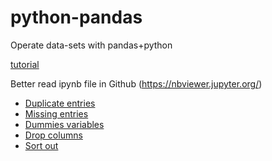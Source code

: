 # python-pandas
Operate data-sets with pandas+python

[tutorial](https://nbviewer.jupyter.org/github/justmarkham/pandas-videos/blob/master/pandas.ipynb)

Better read ipynb file in Github (https://nbviewer.jupyter.org/)

* [Duplicate entries](https://nbviewer.jupyter.org/github/yujuezhao/python-pandas/blob/master/Duplicate%20entries.ipynb)
* [Missing entries](https://nbviewer.jupyter.org/github/yujuezhao/python-pandas/blob/master/Missing%20entries.ipynb)
* [Dummies variables](https://nbviewer.jupyter.org/github/yujuezhao/python-pandas/blob/master/Dummies%20variables.ipynb)
* [Drop columns](https://nbviewer.jupyter.org/github/yujuezhao/python-pandas/blob/master/Drop.ipynb)
* [Sort out](https://nbviewer.jupyter.org/github/yujuezhao/python-pandas/blob/master/Sort%20out.ipynb)
